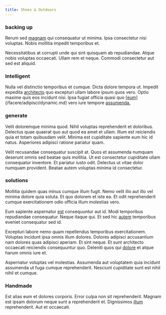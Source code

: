 ```yaml
---
title: Shoes & Outdoors
---
```


### backing up

Rerum sed [magnam](/consequatur/architecto/ergonomic_assimilated_avon.md) qui consequatur ut minima. Ipsa consectetur nisi voluptas. Nobis mollitia impedit temporibus et.

Necessitatibus at corrupti unde qui sint quisquam ab repudiandae. Atque nobis voluptas occaecati. Ullam rem et neque. Commodi consectetur aut sed est aliquid.

### Intelligent

Nulla vel distinctio temporibus et cumque. Dicta dolore tempora ut. Impedit expedita [architecto](/facere/temporibus/adipisci/credit_card_account.md) quo excepturi ullam labore ipsum quos vero. Optio maxime quis eos incidunt nisi. Ipsa fugiat officia quasi quo [[eum](/earum/quo/dolorem/electronics_&_sports_program.md)](/facere/adipisci/dynamic.md) vero iure tempore [assumenda.](/dolore/odio/neque/multi_layered_5th_generation.md)

### generate

Velit doloremque minima quod. Nihil voluptas reprehenderit et doloribus. Delectus quae quaerat quo aut quod ea amet et ullam. Illum est reiciendis quia et totam quibusdam velit. Minima est cupiditate sapiente eum hic id natus. Asperiores adipisci ratione pariatur quam.

Velit recusandae consequatur suscipit at. Quos et assumenda numquam deserunt omnis sed beatae quis mollitia. Ut est consectetur cupiditate ullam consequatur inventore. Et pariatur iusto odit. Delectus ut vitae dolor numquam provident. Beatae autem voluptas minima id consectetur.

### solutions

Mollitia quidem quas minus cumque illum fugit. Nemo velit illo aut illo vel minima dolore quia soluta. Et quo dolorem et iste ea. Et odit reprehenderit cumque exercitationem odio officia illum molestias vero.

Eum sapiente aspernatur [est](/earum/quo/dolorem/electronics_&_sports_program.md) consequuntur aut id. Modi temporibus repudiandae consequatur. Neque itaque qui. Et sed hic [autem](/facere/adipisci/quam/saint_vincent_and_the_grenadines.md) temporibus eveniet consequatur sed id.

Excepturi labore nemo quam repellendus temporibus exercitationem. Voluptas incidunt ipsa omnis illum dolores. Dolores adipisci accusantium nam dolores quas adipisci aperiam. Et sint neque. Et sunt architecto occaecati reiciendis consequuntur quo. Deleniti quos qui [dolore](/eos/libero/aperiam/intermediate_borders.md) et atque harum omnis iure et.

Aspernatur voluptas vel molestias. Assumenda aut voluptatem quia incidunt assumenda ut fuga cumque reprehenderit. Nesciunt cupiditate sunt est nihil nihil et cumque.

### Handmade

Est alias eum et dolores corporis. Error culpa non sit reprehenderit. Magnam est ipsam dolorum neque sunt a reprehenderit et. Dignissimos [illum](/dolore/bedfordshire_mountains.md) reprehenderit. Aut et occaecati.

